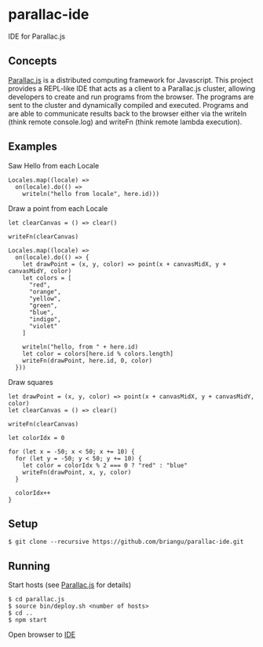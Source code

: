 # parallac-ide
IDE for Parallac.js

Concepts
---

[Parallac.js](https://github.com/briangu/parallac.js) is a distributed computing framework for Javascript.  This project provides a REPL-like IDE that acts as a client to a Parallac.js cluster, allowing developers to create and run programs from the browser.  The programs are sent to the cluster and dynamically compiled and executed.  Programs and are able to communicate results back to the browser either via the writeln (think remote console.log) and writeFn (think remote lambda execution).

Examples
---

Saw Hello from each Locale

    Locales.map((locale) =>
      on(locale).do(() =>
        writeln("hello from locale", here.id)))

Draw a point from each Locale

    let clearCanvas = () => clear()

    writeFn(clearCanvas)

    Locales.map((locale) =>
      on(locale).do(() => {
        let drawPoint = (x, y, color) => point(x + canvasMidX, y + canvasMidY, color)
        let colors = [
          "red",
          "orange",
          "yellow",
          "green",
          "blue",
          "indigo",
          "violet"
        ]

        writeln("hello, from " + here.id)
        let color = colors[here.id % colors.length]
        writeFn(drawPoint, here.id, 0, color)
      }))

Draw squares

    let drawPoint = (x, y, color) => point(x + canvasMidX, y + canvasMidY, color)
    let clearCanvas = () => clear()

    writeFn(clearCanvas)

    let colorIdx = 0

    for (let x = -50; x < 50; x += 10) {
      for (let y = -50; y < 50; y += 10) {
        let color = colorIdx % 2 === 0 ? "red" : "blue"
        writeFn(drawPoint, x, y, color)
      }

      colorIdx++
    }


Setup
---

    $ git clone --recursive https://github.com/briangu/parallac-ide.git

Running
---

Start hosts (see [Parallac.js](https://github.com/briangu/parallac.js) for details)

    $ cd parallac.js
    $ source bin/deploy.sh <number of hosts>
    $ cd ..
    $ npm start

Open browser to [IDE](http://localhost:8080)


